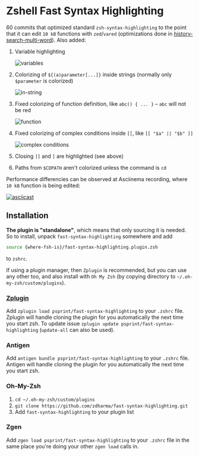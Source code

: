 # Zshell Fast Syntax Highlighting

60 commits that optimized standard `zsh-syntax-highlighting` to the point that it can edit `10 kB`
functions with `zed`/`vared` (optimizations done in
[history-search-multi-word](https://github.com/zdharma/history-search-multi-word)). Also added:

1. Variable highlighting

    ![variables](https://raw.githubusercontent.com/zdharma/fast-syntax-highlighting/master/images/parameter.png)

1. Colorizing of `${(a)parameter[...]}` inside strings (normally only `$parameter` is colorized)

    ![in-string](https://raw.githubusercontent.com/zdharma/fast-syntax-highlighting/master/images/in_string.png)

1. Fixed colorizing of function definition, like `abc() { ... }` – `abc` will not be red

    ![function](https://raw.githubusercontent.com/zdharma/fast-syntax-highlighting/master/images/function.png)

1. Fixed colorizing of complex conditions inside `[[`, like `[[ "$a" || "$b" ]]`

    ![complex conditions](https://raw.githubusercontent.com/zdharma/fast-syntax-highlighting/master/images/cplx_cond.png)

1. Closing `]]` and `]` are highlighted (see above)

1. Paths from `$CDPATH` aren't colorized unless the command is `cd`

Performance differencies can be observed at Asciinema recording, where `10 kB` function is being edited:

[![asciicast](https://asciinema.org/a/112367.png)](https://asciinema.org/a/112367)


## Installation

**The plugin is "standalone"**, which means that only sourcing it is needed. So to
install, unpack `fast-syntax-highlighting` somewhere and add

```zsh
source {where-fsh-is}/fast-syntax-highlighting.plugin.zsh
```

to `zshrc`.

If using a plugin manager, then `Zplugin` is recommended, but you can use any
other too, and also install with `Oh My Zsh` (by copying directory to
`~/.oh-my-zsh/custom/plugins`).

### [Zplugin](https://github.com/psprint/zplugin)

Add `zplugin load psprint/fast-syntax-highlighting` to your `.zshrc` file. Zplugin will handle
cloning the plugin for you automatically the next time you start zsh. To update
issue `zplugin update psprint/fast-syntax-highlighting` (`update-all` can also be used).

### Antigen

Add `antigen bundle psprint/fast-syntax-highlighting` to your `.zshrc` file. Antigen will handle
cloning the plugin for you automatically the next time you start zsh.

### Oh-My-Zsh

1. `cd ~/.oh-my-zsh/custom/plugins`
2. `git clone https://github.com/zdharma/fast-syntax-highlighting.git`
3. Add `fast-syntax-highlighting` to your plugin list

### Zgen

Add `zgen load psprint/fast-syntax-highlighting` to your `.zshrc` file in the same place you're doing
your other `zgen load` calls in.
